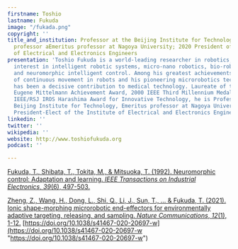 ```yaml
---
firstname: Toshio
lastname: Fukuda
image: "/fukada.png"
copyright: ''
title_and_institution: Professor at the Beijing Institute for Technology; Emeritus
  professor aEmeritus professor at Nagoya University; 2020 President of the Institute
  of Electrical and Electronics Engineers
presentation: 'Toshio Fukuda is a world-leading researcher in robotics, with special
  interest in intelligent robotic systems, micro-nano robotics, bio-robotic system
  and neuromorphic intelligent control. Among his greatest achievements are the development
  of continuous movement in robots and his pioneering microrobotics technology that
  has been a decisive contribution to medical technology. Laureate of the 1997 Dr.-Ing.
  Eugene Mittelmann Achievement Award, 2000 IEEE Third Millennium Medal, and 2011
  IEEE/RSJ IROS Harashima Award for Innovative Technology, he is Professor at the
  Beijing Institute for Technology, Emeritus professor at Nagoya University, and 2019
  President-Elect of the Institute of Electrical and Electronics Engineers. '
linkedin: ''
twitter: ''
wikipedia: ''
website: http://www.toshiofukuda.org
podcast: ''

---
```

[Fukuda, T., Shibata, T., Tokita, M., & Mitsuoka, T. (1992). Neuromorphic control: Adaptation and learning. _IEEE Transactions on Industrial Electronics_, _39_(6), 497-503.](https://ieeexplore.ieee.org/document/170968 "Fukuda, T., Shibata, T., Tokita, M., & Mitsuoka, T. (1992). Neuromorphic control: Adaptation and learning. IEEE Transactions on Industrial Electronics, 39(6), 497-503.") 

[Zheng, Z., Wang, H., Dong, L., Shi, Q., Li, J., Sun, T., ... & Fukuda, T. (2021). Ionic shape-morphing microrobotic end-effectors for environmentally adaptive targeting, releasing, and sampling. _Nature Communications_, _12_(1), 1-12.]() [https://doi.org/10.1038/s41467-020-20697-w](https://doi.org/10.1038/s41467-020-20697-w "https://doi.org/10.1038/s41467-020-20697-w")